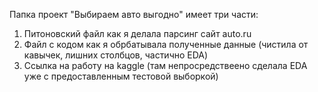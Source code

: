 Папка проект "Выбираем авто выгодно" имеет три части:
1. Питоновский файл как я делала парсинг сайт auto.ru
2. Файл с кодом как я обрбатывала полученные данные (чистила от кавычек, лишних столбцов, частично EDA)
3. Ссылка на работу на kaggle (там непросредствеено сделала EDA уже с предоставленным тестовой выборкой) 
